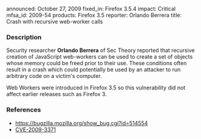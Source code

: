 announced: October 27, 2009
fixed_in: Firefox 3.5.4
impact: Critical
mfsa_id: 2009-54
products: Firefox 3.5
reporter: Orlando Berrera
title: Crash with recursive web-worker calls

<h3>Description</h3>

<p>Security researcher <strong>Orlando Berrera</strong> of Sec Theory
reported that recursive creation of JavaScript web-workers can be used
to create a set of objects whose memory could be freed prior to their
use.  These conditions often result in a crash which could potentially
be used by an attacker to run arbitrary code on a victim's
computer.</p>

<p class="note">Web Workers were introduced in Firefox 3.5 so this
vulnerability did not affect earlier releases such as Firefox 3.</p>

<h3>References</h3>

<ul>
  <li><a href="https://bugzilla.mozilla.org/show_bug.cgi?id=514554">https://bugzilla.mozilla.org/show_bug.cgi?id=514554</a></li>
  <li><a class="ex-ref" href="http://cve.mitre.org/cgi-bin/cvename.cgi?name=CVE-2009-3371">CVE-2009-3371</a></li>
</ul>




